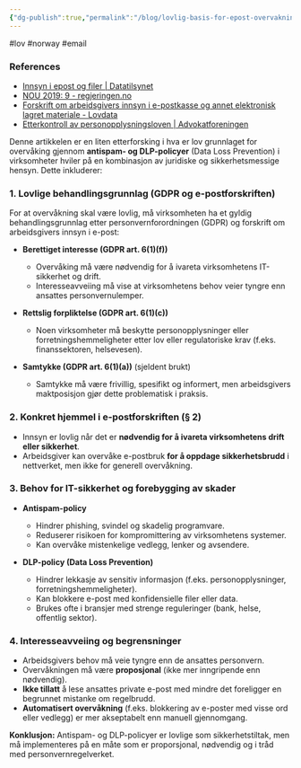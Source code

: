 ```yaml
---
{"dg-publish":true,"permalink":"/blog/lovlig-basis-for-epost-overvakning-i-norge/","tags":["blog"],"noteIcon":"1"}
---
```


#lov #norway #email 
### References
- [Innsyn i epost og filer \| Datatilsynet](https://www.datatilsynet.no/personvern-pa-ulike-omrader/personvern-pa-arbeidsplassen/innsyn-epost-filer/nar-er-innsyn-lovlig/)
- [NOU 2019: 9 - regjeringen.no](https://www.regjeringen.no/no/dokumenter/nou-2019-9/id2639106/?ch=5)
- [Forskrift om arbeidsgivers innsyn i e-postkasse og annet elektronisk lagret materiale - Lovdata](https://lovdata.no/dokument/SF/forskrift/2018-07-02-1108)
- [Etterkontroll av personopplysningsloven \| Advokatforeningen](https://www.advokatforeningen.no/horingsuttalelser/2024/november/etterkontroll-av-personopplysningsloven/)

Denne artikkelen er en liten etterforsking i hva er lov grunnlaget for overvåking gjennom **antispam- og DLP-policyer** (Data Loss Prevention) i virksomheter hviler på en kombinasjon av juridiske og sikkerhetsmessige hensyn. Dette inkluderer:

### **1. Lovlige behandlingsgrunnlag (GDPR og e-postforskriften)**

For at overvåkning skal være lovlig, må virksomheten ha et gyldig behandlingsgrunnlag etter personvernforordningen (GDPR) og forskrift om arbeidsgivers innsyn i e-post:

- **Berettiget interesse (GDPR art. 6(1)(f))**
    
    - Overvåking må være nødvendig for å ivareta virksomhetens IT-sikkerhet og drift.
    - Interesseavveiing må vise at virksomhetens behov veier tyngre enn ansattes personvernulemper.
- **Rettslig forpliktelse (GDPR art. 6(1)(c))**
    
    - Noen virksomheter må beskytte personopplysninger eller forretningshemmeligheter etter lov eller regulatoriske krav (f.eks. finanssektoren, helsevesen).
- **Samtykke (GDPR art. 6(1)(a))** (sjeldent brukt)
    
    - Samtykke må være frivillig, spesifikt og informert, men arbeidsgivers maktposisjon gjør dette problematisk i praksis.

### **2. Konkret hjemmel i e-postforskriften (§ 2)**

- Innsyn er lovlig når det er **nødvendig for å ivareta virksomhetens drift eller sikkerhet**.
- Arbeidsgiver kan overvåke e-postbruk **for å oppdage sikkerhetsbrudd** i nettverket, men ikke for generell overvåkning.

### **3. Behov for IT-sikkerhet og forebygging av skader**

- **Antispam-policy**
    
    - Hindrer phishing, svindel og skadelig programvare.
    - Reduserer risikoen for kompromittering av virksomhetens systemer.
    - Kan overvåke mistenkelige vedlegg, lenker og avsendere.
- **DLP-policy (Data Loss Prevention)**
    
    - Hindrer lekkasje av sensitiv informasjon (f.eks. personopplysninger, forretningshemmeligheter).
    - Kan blokkere e-post med konfidensielle filer eller data.
    - Brukes ofte i bransjer med strenge reguleringer (bank, helse, offentlig sektor).

### **4. Interesseavveiing og begrensninger**

- Arbeidsgivers behov må veie tyngre enn de ansattes personvern.
- Overvåkningen må være **proposjonal** (ikke mer inngripende enn nødvendig).
- **Ikke tillatt** å lese ansattes private e-post med mindre det foreligger en begrunnet mistanke om regelbrudd.
- **Automatisert overvåkning** (f.eks. blokkering av e-poster med visse ord eller vedlegg) er mer akseptabelt enn manuell gjennomgang.

**Konklusjon:** Antispam- og DLP-policyer er lovlige som sikkerhetstiltak, men må implementeres på en måte som er proporsjonal, nødvendig og i tråd med personvernregelverket.